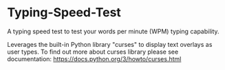 # Typing-Speed-Test
A typing speed test to test your words per minute (WPM) typing capability.

Leverages the built-in Python library "curses" to display text overlays as user types. To find out more about curses library please see documentation: https://docs.python.org/3/howto/curses.html
